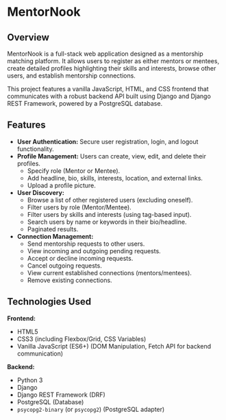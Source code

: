 # MentorNook

## Overview

MentorNook is a full-stack web application designed as a mentorship matching platform. It allows users to register as either mentors or mentees, create detailed profiles highlighting their skills and interests, browse other users, and establish mentorship connections.

This project features a vanilla JavaScript, HTML, and CSS frontend that communicates with a robust backend API built using Django and Django REST Framework, powered by a PostgreSQL database.

## Features

* **User Authentication:** Secure user registration, login, and logout functionality.
* **Profile Management:** Users can create, view, edit, and delete their profiles.
    * Specify role (Mentor or Mentee).
    * Add headline, bio, skills, interests, location, and external links.
    * Upload a profile picture.
* **User Discovery:**
    * Browse a list of other registered users (excluding oneself).
    * Filter users by role (Mentor/Mentee).
    * Filter users by skills and interests (using tag-based input).
    * Search users by name or keywords in their bio/headline.
    * Paginated results.
* **Connection Management:**
    * Send mentorship requests to other users.
    * View incoming and outgoing pending requests.
    * Accept or decline incoming requests.
    * Cancel outgoing requests.
    * View current established connections (mentors/mentees).
    * Remove existing connections.

## Technologies Used

**Frontend:**

* HTML5
* CSS3 (including Flexbox/Grid, CSS Variables)
* Vanilla JavaScript (ES6+) (DOM Manipulation, Fetch API for backend communication)

**Backend:**

* Python 3
* Django
* Django REST Framework (DRF)
* PostgreSQL (Database)
* `psycopg2-binary` (or `psycopg2`) (PostgreSQL adapter)

